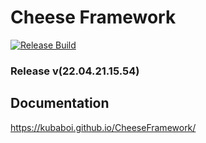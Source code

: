 # Cheese Framework

[![Release Build](https://github.com/KubaBoi/CheeseFramework/actions/workflows/realeaseDate.yml/badge.svg?event=check_run)](https://github.com/KubaBoi/CheeseFramework/actions/workflows/realeaseDate.yml)

### Release v(22.04.21.15.54) 

## Documentation

https://kubaboi.github.io/CheeseFramework/